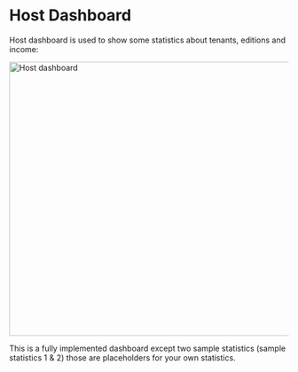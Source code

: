 # Host Dashboard

Host dashboard is used to show some statistics about tenants, editions and income:

<img src="D:/Github/documents/docs/en/images/host-dashboard-1.png" alt="Host dashboard" class="img-thumbnail" width="1200" height="495" />

This is a fully implemented dashboard except two sample statistics (sample statistics 1 & 2) those are placeholders for your own statistics.